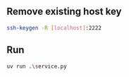 ## Remove existing host key
```bash
ssh-keygen -R [localhost]:2222
```


## Run
```bash
uv run .\service.py
```
